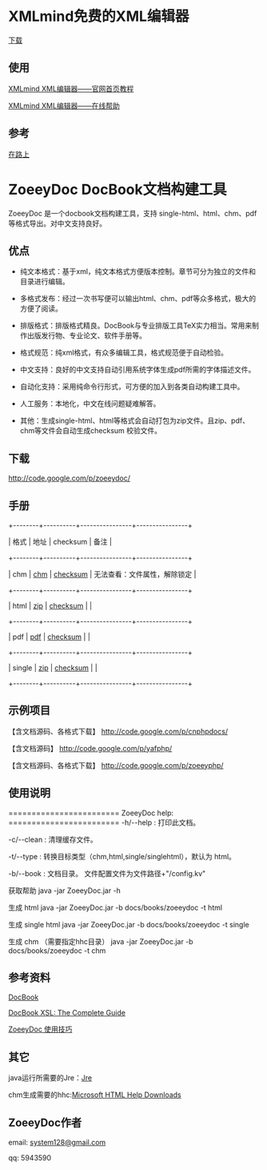 XMLmind免费的XML编辑器
================

[下载][1]

[1]: <http://www.xmlmind.com/xmleditor/download.shtml>

使用
--

[XMLmind XML编辑器——官网首页教程][2]

[2]: <http://www.xmlmind.com/xmleditor/_primer/xxe_primer.swf>

[XMLmind XML编辑器——在线帮助][3]

[3]: <http://www.xmlmind.com/xmleditor/_distrib/doc/help/wh/index.html>

参考
--

[在路上][4]

[4]: <http://www.crifan.com/category/work_and_job/docbook/>



ZoeeyDoc DocBook文档构建工具
======================

ZoeeyDoc 是一个docbook文档构建工具，支持 single-html、html、chm、pdf 等格式导出。对中文支持良好。

优点
--

-   纯文本格式：基于xml，纯文本格式方便版本控制。章节可分为独立的文件和目录进行编辑。

-   多格式发布：经过一次书写便可以输出html、chm、pdf等众多格式，极大的方便了阅读。

-   排版格式：排版格式精良。DocBook与专业排版工具TeX实力相当。常用来制作出版发行物、专业论文、软件手册等。

-   格式规范：纯xml格式，有众多编辑工具，格式规范便于自动检验。

-   中文支持：良好的中文支持自动引用系统字体生成pdf所需的字体描述文件。

-   自动化支持：采用纯命令行形式，可方便的加入到各类自动构建工具中。

-   人工服务：本地化，中文在线问题疑难解答。

-   其他：生成single-html、html等格式会自动打包为zip文件。且zip、pdf、chm等文件会自动生成checksum 校验文件。

下载
--

http://code.google.com/p/zoeeydoc/

手册
--

+--------+----------+----------------+----------------+

| 格式     | 地址       | checksum       | 备注             |

+--------+----------+----------------+----------------+

| chm    | [chm][5] | [checksum][9]  | 无法查看：文件属性，解除锁定 |

+--------+----------+----------------+----------------+

| html   | [zip][6] | [checksum][10]  |                |

+--------+----------+----------------+----------------+

| pdf    | [pdf][7] | [checksum][11] |                |

+--------+----------+----------------+----------------+

| single | [zip][8] | [checksum][12] |                |

+--------+----------+----------------+----------------+

[5]: <http://zoeeydoc.googlecode.com/hg/build/zoeeydoc.chm>

[6]: <http://zoeeydoc.googlecode.com/hg/build/zoeeydoc.zip>

[7]: <http://zoeeydoc.googlecode.com/hg/build/zoeeydoc.pdf>

[8]: <http://zoeeydoc.googlecode.com/hg/build/zoeeydoc-single.zip>

[9]: <http://zoeeydoc.googlecode.com/hg/build/zoeeydoc.chm.checksum>

[10]: <http://zoeeydoc.googlecode.com/hg/build/zoeeydoc.zip.checksum>

[11]: <http://zoeeydoc.googlecode.com/hg/build/zoeeydoc.pdf.checksum>

[12]: <http://zoeeydoc.googlecode.com/hg/build/zoeeydoc-single.zip.checksum>

示例项目
----

【含文档源码、各格式下载】 http://code.google.com/p/cnphpdocs/

【含文档源码】             http://code.google.com/p/yafphp/

【含文档源码、各格式下载】 http://code.google.com/p/zoeeyphp/

使用说明
----

======================== ZoeeyDoc help: ======================== -h/--help :
打印此文档。

-c/--clean :  清理缓存文件。

-t/--type :  转换目标类型（chm,html,single/singlehtml），默认为 html。

-b/--book :  文档目录。 文件配置文件为文件路径+"/config.kv"

获取帮助 java -jar ZoeeyDoc.jar -h

生成 html java -jar ZoeeyDoc.jar -b docs/books/zoeeydoc -t html

生成 single html java -jar ZoeeyDoc.jar -b docs/books/zoeeydoc -t single

生成 chm （需要指定hhc目录） java -jar ZoeeyDoc.jar -b docs/books/zoeeydoc -t chm

参考资料
----

[DocBook][13]  
  
[DocBook XSL: The Complete Guide][14]  
  
[ZoeeyDoc 使用技巧][15]

[13]: <http://www.docbook.org/>

[14]: <http://www.sagehill.net/docbookxsl/index.html>

[15]: <http://blog.zoeey.org/2011/03/12/zoeeydoc-docbook/>

其它
--

java运行所需要的Jre：[Jre][16]

[16]: <http://www.java.com/en/download/index.jsp>

chm生成需要的hhc:[Microsoft HTML Help Downloads][17]

[17]: <http://msdn.microsoft.com/en-us/library/ms669985%28v=vs.85%29.aspx>


ZoeeyDoc作者
----------

email: system128@gmail.com

qq: 5943590

